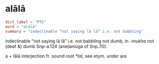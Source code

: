 # alālā

``` toml
dict_label = "PTS"
word = "alālā"
summary = "indeclinable “not saying lā lā” i.e. not babbling"
```

indeclinable “not saying lā lā” i.e. not babbling not dumb, in *\-mukha* not (deaf &) dumb Snp\-a.124 (aneḷamūga of Snp.70).

a \+ lālā interjection fr. sound root *\*lal*, see etym. under are

